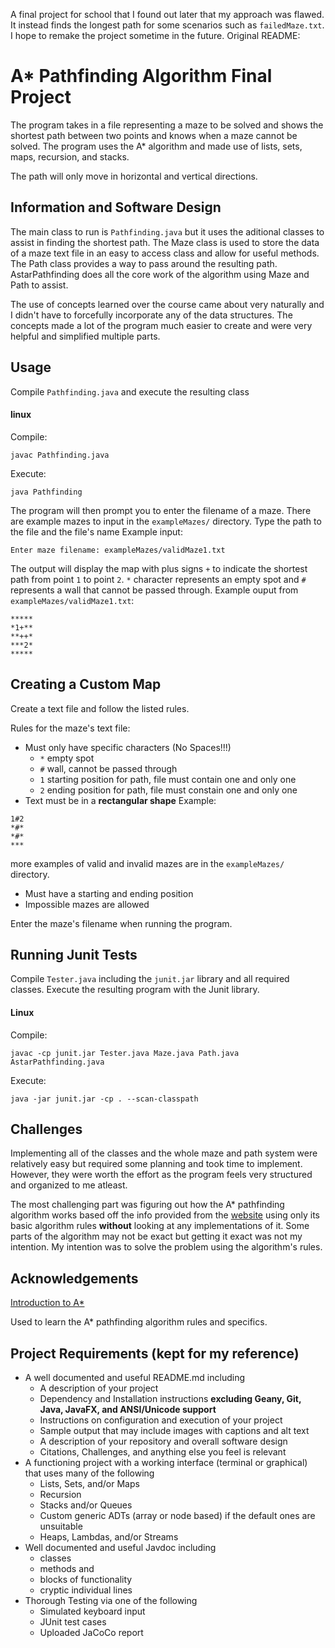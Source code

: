 A final project for school that I found out later that my approach was flawed. It instead finds the longest path for some scenarios such as `failedMaze.txt`. I hope to remake the project sometime in the future. Original README:

# A* Pathfinding Algorithm Final Project
The program takes in a file representing a maze to be solved and shows the shortest path between two points and knows when a maze cannot be solved. The program uses the A* algorithm and made use of lists, sets, maps, recursion, and stacks.

The path will only move in horizontal and vertical directions.

## Information and Software Design
The main class to run is `Pathfinding.java` but it uses the aditional classes to assist in finding the shortest path.
The Maze class is used to store the data of a maze text file in an easy to access class and allow for useful methods. The Path class provides a way to pass around the resulting path. AstarPathfinding does all the core work of the algorithm using Maze and Path to assist.

The use of concepts learned over the course came about very naturally and I didn't have to forcefully incorporate any of the data structures. The concepts made a lot of the program much easier to create and were very helpful and simplified multiple parts.

## Usage
Compile `Pathfinding.java` and execute the resulting class

#### linux
Compile:
```
javac Pathfinding.java
```

Execute:
```
java Pathfinding
```

The program will then prompt you to enter the filename of a maze. There are example mazes to input in the `exampleMazes/` directory. Type the path to the file and the file's name
Example input:
```
Enter maze filename: exampleMazes/validMaze1.txt
```

The output will display the map with plus signs `+` to indicate the shortest path from point `1` to point `2`. `*` character represents an empty spot and `#` represents a wall that cannot be passed through.
Example ouput from `exampleMazes/validMaze1.txt`:
```
*****
*1+**
**++*
***2*
*****
```

## Creating a Custom Map
Create a text file and follow the listed rules.

Rules for the maze's text file:
- Must only have specific characters (No Spaces!!!)
	- `*` empty spot
	- `#` wall, cannot be passed through
	- `1` starting position for path, file must contain one and only one
	- `2` ending position for path, file must constain one and only one
- Text must be in a **rectangular shape**
	Example:
```
1#2
*#*
*#*
***
```
more examples of valid and invalid mazes are in the `exampleMazes/` directory.

- Must have a starting and ending position
- Impossible mazes are allowed

Enter the maze's filename when running the program.

## Running Junit Tests
Compile `Tester.java` including the `junit.jar` library and all required classes. Execute the resulting program with the Junit library.

#### Linux
Compile:
```
javac -cp junit.jar Tester.java Maze.java Path.java AstarPathfinding.java
```

Execute:
```
java -jar junit.jar -cp . --scan-classpath
```

## Challenges
Implementing all of the classes and the whole maze and path system were relatively easy but required some planning and took time to implement. However, they were worth the effort as the program feels very structured and organized to me atleast.

The most challenging part was figuring out how the A* pathfinding algorithm works based off the info provided from the [website](https://theory.stanford.edu/~amitp/GameProgramming/AStarComparison.html) using only its basic algorithm rules **without** looking at any implementations of it. Some parts of the algorithm may not be exact but getting it exact was not my intention. My intention was to solve the problem using the algorithm's rules.

## Acknowledgements
[Introduction to A*](https://theory.stanford.edu/~amitp/GameProgramming/AStarComparison.html)
<p>Used to learn the A* pathfinding algorithm rules and specifics.

## Project Requirements (kept for my reference)

- A well documented and useful README.md including
  - A description of your project
  - Dependency and Installation instructions **excluding Geany, Git, Java, JavaFX, and ANSI/Unicode support**
  - Instructions on configuration and execution of your project
  - Sample output that may include images with captions and alt text
  - A description of your repository and overall software design 
  - Citations, Challenges, and anything else you feel is relevant
- A functioning project with a working interface (terminal or graphical) that uses many of the following
  - Lists, Sets, and/or Maps
  - Recursion
  - Stacks and/or Queues
  - Custom generic ADTs (array or node based) if the default ones are unsuitable
  - Heaps, Lambdas, and/or Streams
- Well documented and useful Javdoc including 
  - classes
  - methods and 
  - blocks of functionality
  - cryptic individual lines
- Thorough Testing via one of the following
  - Simulated keyboard input
  - JUnit test cases
  - Uploaded JaCoCo report
